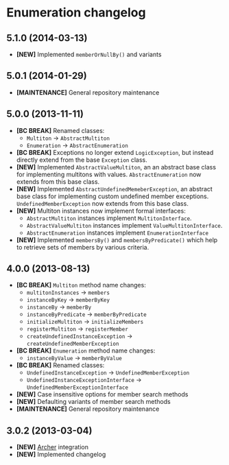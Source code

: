 # Enumeration changelog

## 5.1.0 (2014-03-13)

- **[NEW]** Implemented `memberOrNullBy()` and variants

## 5.0.1 (2014-01-29)

- **[MAINTENANCE]** General repository maintenance

## 5.0.0 (2013-11-11)

- **[BC BREAK]** Renamed classes:
    - `Multiton` -> `AbstractMultiton`
    - `Enumeration` -> `AbstractEnumeration`
- **[BC BREAK]** Exceptions no longer extend `LogicException`, but instead
  directly extend from the base `Exception` class.
- **[NEW]** Implemented `AbstractValueMultiton`, an an abstract base class for
  implementing multitons with values. `AbstractEnumeration` now extends from
  this base class.
- **[NEW]** Implemented `AbstractUndefinedMemeberException`, an abstract base
  class for implementing custom undefined member exceptions.
  `UndefinedMemberException` now extends from this base class.
- **[NEW]** Multiton instances now implement formal interfaces:
    - `AbstractMultiton` instances implement `MultitonInterface`.
    - `AbstractValueMultiton` instances implement `ValueMultitonInterface`.
    - `AbstractEnumeration` instances implement `EnumerationInterface`
- **[NEW]** Implemented `membersBy()` and `membersByPredicate()` which help to
  retrieve sets of members by various criteria.

## 4.0.0 (2013-08-13)

- **[BC BREAK]** `Multiton` method name changes:
    - `multitonInstances` -> `members`
    - `instanceByKey` -> `memberByKey`
    - `instanceBy` -> `memberBy`
    - `instanceByPredicate` -> `memberByPredicate`
    - `initializeMultiton` -> `initializeMembers`
    - `registerMultiton` -> `registerMember`
    - `createUndefinedInstanceException` -> `createUndefinedMemberException`
- **[BC BREAK]** `Enumeration` method name changes:
    - `instanceByValue` -> `memberByValue`
- **[BC BREAK]** Renamed classes:
    - `UndefinedInstanceException` -> `UndefinedMemberException`
    - `UndefinedInstanceExceptionInterface` -> `UndefinedMemberExceptionInterface`
- **[NEW]** Case insensitive options for member search methods
- **[NEW]** Defaulting variants of member search methods
- **[MAINTENANCE]** General repository maintenance

## 3.0.2 (2013-03-04)

- **[NEW]** [Archer] integration
- **[NEW]** Implemented changelog

[Archer]: (https://github.com/IcecaveStudios/archer)
